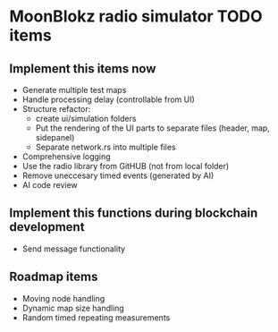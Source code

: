 # MoonBlokz radio simulator TODO items

## Implement this items now

- Generate multiple test maps
- Handle processing delay (controllable from UI)
- Structure refactor:
  - create ui/simulation folders
  - Put the rendering of the UI parts to separate files (header, map, sidepanel)
  - Separate network.rs into multiple files
- Comprehensive logging
- Use the radio library from GitHUB (not from local folder)
- Remove uneccesary timed events (generated by AI)
- AI code review

## Implement this functions during blockchain development

- Send message functionality

## Roadmap items

- Moving node handling
- Dynamic map size handling
- Random timed repeating measurements
